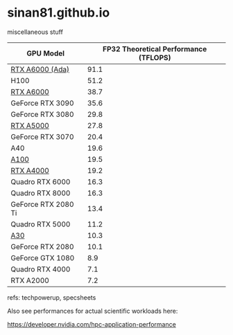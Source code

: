 # sinan81.github.io
miscellaneous stuff


| GPU Model         | FP32 Theoretical Performance (TFLOPS) |
|-------------------|---------------------------|
| [RTX A6000 (Ada)](https://www.nvidia.com/content/dam/en-zz/Solutions/design-visualization/rtx-6000/proviz-print-rtx6000-datasheet-web-2504660.pdf)   | 91.1                      |
| H100              | 51.2                      |
| [RTX A6000](https://www.nvidia.com/content/dam/en-zz/Solutions/design-visualization/quadro-product-literature/proviz-print-nvidia-rtx-a6000-datasheet-us-nvidia-1454980-r9-web%20(1).pdf)         | 38.7                      |
| GeForce RTX 3090  | 35.6                      |
| GeForce RTX 3080  | 29.8                      |
| [RTX A5000](https://nvdam.widen.net/s/wrqrqt75vh/nvidia-rtx-a5000-datasheet)         | 27.8                      |
| GeForce RTX 3070  | 20.4                      |
| A40               | 19.6                      |
| [A100](https://www.nvidia.com/content/dam/en-zz/Solutions/Data-Center/a100/pdf/nvidia-a100-datasheet-us-nvidia-1758950-r4-web.pdf)     | 19.5                      |
| [RTX A4000](https://www.nvidia.com/content/dam/en-zz/Solutions/gtcs21/rtx-a4000/nvidia-rtx-a4000-datasheet.pdf)         | 19.2                      |
| Quadro RTX 6000   | 16.3                      |
| Quadro RTX 8000   | 16.3                      |
| GeForce RTX 2080 Ti | 13.4                    |
| Quadro RTX 5000   | 11.2                      |
| [A30](https://www.nvidia.com/content/dam/en-zz/Solutions/data-center/products/a30-gpu/pdf/a30-datasheet.pdf)               | 10.3                      |
| GeForce RTX 2080  | 10.1                      |
| GeForce GTX 1080  | 8.9                       |
| Quadro RTX 4000   | 7.1                       |
| RTX A2000         | 7.2                       |

refs: techpowerup, specsheets

Also see performances for actual scientific workloads here:

<a href="https://developer.nvidia.com/hpc-application-performance">https://developer.nvidia.com/hpc-application-performance</a>
